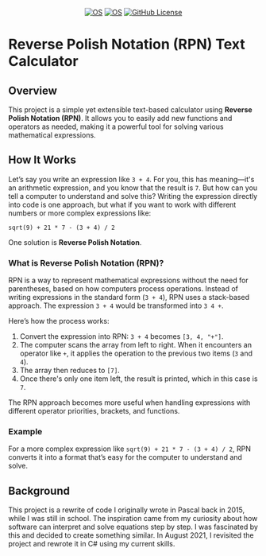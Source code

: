 <div align="center">
  
  <a href="" title="OS">![OS](https://img.shields.io/badge/os-Windows-blue?cacheSeconds=3600)</a>
  <a href="" title=".NET Core 3.1">![OS](https://img.shields.io/badge/.NET_Core-3.1-blue?cacheSeconds=3600)</a>
  <a href="" title="GitHub License">![GitHub License](https://img.shields.io/github/license/ilvoron/SnakeGameC?cacheSeconds=3600)</a>
  
</div>

# Reverse Polish Notation (RPN) Text Calculator

## Overview

This project is a simple yet extensible text-based calculator using **Reverse Polish Notation (RPN)**. It allows you to easily add new functions and operators as needed, making it a powerful tool for solving various mathematical expressions.

## How It Works

Let’s say you write an expression like `3 + 4`. For you, this has meaning—it's an arithmetic expression, and you know that the result is `7`. But how can you tell a computer to understand and solve this? Writing the expression directly into code is one approach, but what if you want to work with different numbers or more complex expressions like:

```
sqrt(9) + 21 * 7 - (3 + 4) / 2
```

One solution is **Reverse Polish Notation**.

### What is Reverse Polish Notation (RPN)?

RPN is a way to represent mathematical expressions without the need for parentheses, based on how computers process operations. Instead of writing expressions in the standard form (`3 + 4`), RPN uses a stack-based approach. The expression `3 + 4` would be transformed into `3 4 +`. 

Here’s how the process works:

1. Convert the expression into RPN: `3 + 4` becomes `[3, 4, "+"]`.
2. The computer scans the array from left to right. When it encounters an operator like `+`, it applies the operation to the previous two items (`3` and `4`).
3. The array then reduces to `[7]`.
4. Once there's only one item left, the result is printed, which in this case is `7`.

The RPN approach becomes more useful when handling expressions with different operator priorities, brackets, and functions.

### Example

For a more complex expression like `sqrt(9) + 21 * 7 - (3 + 4) / 2`, RPN converts it into a format that’s easy for the computer to understand and solve.

## Background

This project is a rewrite of code I originally wrote in Pascal back in 2015, while I was still in school. The inspiration came from my curiosity about how software can interpret and solve equations step by step. I was fascinated by this and decided to create something similar. In August 2021, I revisited the project and rewrote it in C# using my current skills.
